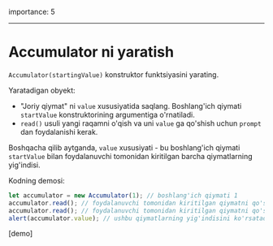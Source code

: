importance: 5

---

# Accumulator ni yaratish

`Accumulator(startingValue)` konstruktor funktsiyasini yarating.

Yaratadigan obyekt:

- "Joriy qiymat" ni `value` xususiyatida saqlang. Boshlang'ich qiymati `startValue` konstruktorining argumentiga o'rnatiladi.
- `read()` usuli yangi raqamni o'qish va uni `value` ga qo'shish uchun `prompt` dan foydalanishi kerak.

Boshqacha qilib aytganda, `value` xususiyati - bu boshlang'ich qiymati `startValue` bilan foydalanuvchi tomonidan kiritilgan barcha qiymatlarning yig'indisi.

Kodning demosi:

```js
let accumulator = new Accumulator(1); // boshlang'ich qiymati 1
accumulator.read(); // foydalanuvchi tomonidan kiritilgan qiymatni qo'shadi
accumulator.read(); // foydalanuvchi tomonidan kiritilgan qiymatni qo'shadi
alert(accumulator.value); // ushbu qiymatlarning yig'indisini ko'rsatadi
```

[demo]
